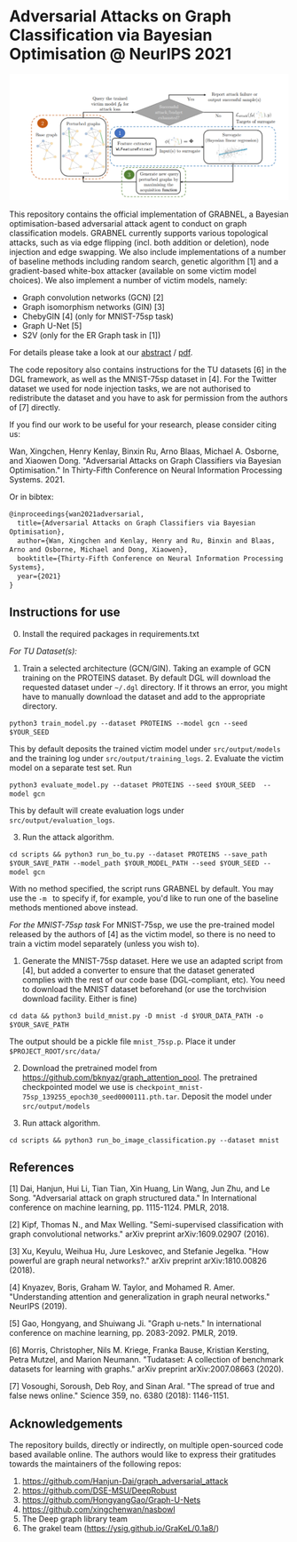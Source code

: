# Adversarial Attacks on Graph Classification via Bayesian Optimisation @ NeurIPS 2021

![overall-pipeline](figs/overall_grabnel.png)

This repository contains the official implementation of GRABNEL, a Bayesian optimisation-based adversarial
attack agent to conduct on graph classification models. GRABNEL currently supports various topological
attacks, such as via edge flipping (incl. both addition or deletion), node injection and edge swapping. We also include
implementations of a number of baseline methods including random search, genetic algorithm [1] and a gradient-based white-box
attacker (available on some victim model choices). We also implement a number of victim models, namely:
- Graph convolution networks (GCN) [2]
- Graph isomorphism networks (GIN) [3]
- ChebyGIN [4] (only for MNIST-75sp task)
- Graph U-Net [5]
- S2V (only for the ER Graph task in [1])

For details please take a look at our [abstract](https://arxiv.org/abs/2111.02842) / [pdf](https://arxiv.org/pdf/2111.02842).

The code repository also contains instructions for the TU datasets [6] in the DGL framework, as well as the MNIST-75sp
dataset in [4]. For the Twitter dataset we used for node injection tasks, we are not authorised to redistribute the dataset and you
have to ask for permission from the authors of [7] directly.

If you find our work to be useful for your research, please consider citing us:

Wan, Xingchen, Henry Kenlay, Binxin Ru, Arno Blaas, Michael A. Osborne, and Xiaowen Dong. "Adversarial Attacks on Graph Classifiers via Bayesian Optimisation." In Thirty-Fifth Conference on Neural Information Processing Systems. 2021.

Or in bibtex:
```
@inproceedings{wan2021adversarial,
  title={Adversarial Attacks on Graph Classifiers via Bayesian Optimisation},
  author={Wan, Xingchen and Kenlay, Henry and Ru, Binxin and Blaas, Arno and Osborne, Michael and Dong, Xiaowen},
  booktitle={Thirty-Fifth Conference on Neural Information Processing Systems},
  year={2021}
}
```

## Instructions for use

0. Install the required packages in requirements.txt

*For TU Dataset(s):*

1. Train a selected architecture (GCN/GIN). Taking an example of GCN training on the PROTEINS dataset. By default DGL
will download the requested dataset under ```~/.dgl``` directory. If it throws an error, you might have to manually
download the dataset and add to the appropriate directory.
```commandline
python3 train_model.py --dataset PROTEINS --model gcn --seed $YOUR_SEED 
```
This by default deposits the trained victim model under ```src/output/models``` and the training log under ```src/output/training_logs```.
2. Evaluate the victim model on a separate test set. Run
```commandline
python3 evaluate_model.py --dataset PROTEINS --seed $YOUR_SEED  --model gcn
```
This by default will create evaluation logs under ```src/output/evaluation_logs```.

3. Run the attack algorithm. 
```commandline
cd scripts && python3 run_bo_tu.py --dataset PROTEINS --save_path $YOUR_SAVE_PATH --model_path $YOUR_MODEL_PATH --seed $YOUR_SEED --model gcn
```
With no method specified, the script runs GRABNEL by default. You may use the ```-m ``` to specify if, for example, you'd like to run 
one of the baseline methods mentioned above instead.


*For the MNIST-75sp task*
For MNIST-75sp, we use the pre-trained model released by the authors of [4] as the victim model, so there is no need
to train a victim model separately (unless you wish to).

1. Generate the MNIST-75sp dataset. Here we use an adapted script from [4], but added a converter to ensure that the 
dataset generated complies with the rest of our code base (DGL-compliant, etc). You need to download the MNIST dataset
beforehand (or use the torchvision download facility. Either is fine)

```commandline
cd data && python3 build_mnist.py -D mnist -d $YOUR_DATA_PATH -o $YOUR_SAVE_PATH  
```

The output should be a pickle file ```mnist_75sp.p```. Place it under ```$PROJECT_ROOT/src/data/```

2. Download the pretrained model from https://github.com/bknyaz/graph_attention_pool. The pretrained checkpointed model
we use is ```checkpoint_mnist-75sp_139255_epoch30_seed0000111.pth.tar```. Deposit the model under ```src/output/models```


3. Run attack algorithm.
```commandline
cd scripts && python3 run_bo_image_classification.py --dataset mnist
```

## References
[1] Dai, Hanjun, Hui Li, Tian Tian, Xin Huang, Lin Wang, Jun Zhu, and Le Song. "Adversarial attack on graph structured data." In International conference on machine learning, pp. 1115-1124. PMLR, 2018.

[2] Kipf, Thomas N., and Max Welling. "Semi-supervised classification with graph convolutional networks." arXiv preprint arXiv:1609.02907 (2016).

[3] Xu, Keyulu, Weihua Hu, Jure Leskovec, and Stefanie Jegelka. "How powerful are graph neural networks?." arXiv preprint arXiv:1810.00826 (2018).

[4] Knyazev, Boris, Graham W. Taylor, and Mohamed R. Amer. "Understanding attention and generalization in graph neural networks." NeurIPS (2019).

[5] Gao, Hongyang, and Shuiwang Ji. "Graph u-nets." In international conference on machine learning, pp. 2083-2092. PMLR, 2019.

[6] Morris, Christopher, Nils M. Kriege, Franka Bause, Kristian Kersting, Petra Mutzel, and Marion Neumann. "Tudataset: A collection of benchmark datasets for learning with graphs." arXiv preprint arXiv:2007.08663 (2020).

[7] Vosoughi, Soroush, Deb Roy, and Sinan Aral. "The spread of true and false news online." Science 359, no. 6380 (2018): 1146-1151.


## Acknowledgements

The repository builds, directly or indirectly, on multiple open-sourced code based available online. The authors would like to express their
gratitudes towards the maintainers of the following repos:

1. https://github.com/Hanjun-Dai/graph_adversarial_attack
2. https://github.com/DSE-MSU/DeepRobust
3. https://github.com/HongyangGao/Graph-U-Nets
5. https://github.com/xingchenwan/nasbowl
6. The Deep graph library team
7. The grakel team (https://ysig.github.io/GraKeL/0.1a8/)
